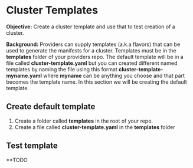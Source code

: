 # Cluster Templates

**Objective:** Create a cluster template and use that to test creation of a cluster.

**Background:** Providers can supply templates (a.k.a flavors) that can be used to generate the manifests for a cluster. Templates must be in the **templates** folder of your providers repo. The default template will be in a file called **cluster-template.yaml** but you can created different named templates by naming the file using this format **cluster-template-myname.yaml** where **myname** can be anything you choose and that part becomes the template name. In this section we will be creating the default template.

## Create default template

1. Create a folder called **templates** in the root of your repo.
2. Create a file called **cluster-template.yaml** in the **templates** folder


## Test template

**TODO